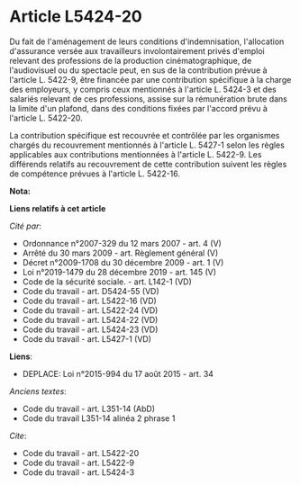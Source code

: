 # Article L5424-20

Du fait de l'aménagement de leurs conditions d'indemnisation, l'allocation d'assurance versée aux travailleurs
involontairement privés d'emploi relevant des professions de la production cinématographique, de l'audiovisuel ou du
spectacle peut, en sus de la contribution prévue à l'article L. 5422-9, être financée par une contribution spécifique à la
charge des employeurs, y compris ceux mentionnés à l'article L. 5424-3 et des salariés relevant de ces professions, assise
sur la rémunération brute dans la limite d'un plafond, dans des conditions fixées par l'accord prévu à l'article L. 5422-20. 

La contribution spécifique est recouvrée et contrôlée par les organismes chargés du recouvrement mentionnés à l'article L.
5427-1 selon les règles applicables aux contributions mentionnées à l'article L. 5422-9. Les différends relatifs au
recouvrement de cette contribution suivent les règles de compétence prévues à l'article L. 5422-16.

**Nota:**



**Liens relatifs à cet article**

_Cité par_:

  - Ordonnance n°2007-329 du 12 mars 2007 - art. 4 (V)
  - Arrêté du 30 mars 2009 - art. Règlement général (V)
  - Décret n°2009-1708 du 30 décembre 2009 - art. 1 (V)
  - Loi n°2019-1479 du 28 décembre 2019 - art. 145 (V)
  - Code de la sécurité sociale. - art. L142-1 (VD)
  - Code du travail - art. D5424-55 (VD)
  - Code du travail - art. L5422-16 (VD)
  - Code du travail - art. L5422-24 (VD)
  - Code du travail - art. L5424-22 (VD)
  - Code du travail - art. L5424-23 (VD)
  - Code du travail - art. L5427-1 (VD)

**Liens**:

  - DEPLACE: Loi n°2015-994 du 17 août 2015 - art. 34

_Anciens textes_:

  - Code du travail - art. L351-14 (AbD)
  - Code du travail L351-14 alinéa 2 phrase 1

_Cite_:

  - Code du travail - art. L5422-20
  - Code du travail - art. L5422-9
  - Code du travail - art. L5424-3
